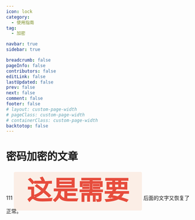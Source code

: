 ```yaml
---
icon: lock
category:
  - 使用指南
tag:
  - 加密

navbar: true
sidebar: true

breadcrumb: false
pageInfo: false
contributors: false
editLink: false
lastUpdated: false
prev: false
next: false
comment: false
footer: false
# layout: custom-page-width
# pageClass: custom-page-width
# containerClass: custom-page-width
backtotop: false
---
```


# 密码加密的文章
111
<span style="color: #e74c3c; font-family: 'Comic Sans MS', cursive; font-size: 5em; font-weight: bold; background-color: #FBEEE6; padding: 0.2em 0.5em; border-radius: 4px;">这是需要</span> 后面的文字又恢复了正常。

<BiliBili bvid="BV1wG411X7cH" title="11122" ratio="4:3" autoplay=true />

<vac :end-time="new Date('2026-12-31 23:59:59').getTime()">
  <template slot="process" slot-scope="{ timeObj }">
    <div style="border: 2px solid red; padding: 10px;">
      调试信息：d={{ timeObj.d }}, h={{ timeObj.h }}, m={{ timeObj.m }}, s={{ timeObj.s }}
    </div>
  </template>
  <template slot="finish">完成</template>
</vac>
